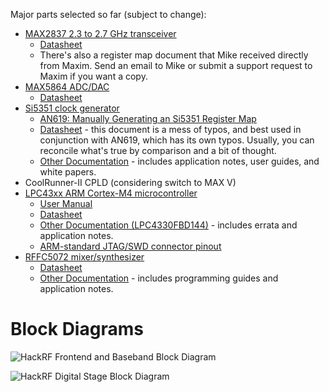 Major parts selected so far (subject to change):

* [MAX2837 2.3 to 2.7 GHz transceiver](http://www.maxim-ic.com/datasheet/index.mvp/id/5452/t/al)
  * [Datasheet](http://datasheets.maxim-ic.com/en/ds/MAX2837.pdf)
  * There's also a register map document that Mike received directly from Maxim. Send an email to Mike or submit a support request to Maxim if you want a copy.
* [MAX5864 ADC/DAC](http://www.maxim-ic.com/datasheet/index.mvp/id/3946/t/do)
  * [Datasheet](http://datasheets.maxim-ic.com/en/ds/MAX5864.pdf)
* [Si5351 clock generator](http://www.silabs.com/products/clocksoscillators/clock-generator/Pages/lvcmos-clocks-5-outputs.aspx)
  * [AN619: Manually Generating an Si5351 Register Map](http://www.silabs.com/Support%20Documents/TechnicalDocs/AN619.pdf)
  * [Datasheet](http://www.silabs.com/Support%20Documents/TechnicalDocs/Si5351.pdf) - this document is a mess of typos, and best used in conjunction with AN619, which has its own typos. Usually, you can reconcile what's true by comparison and a bit of thought.
  * [Other Documentation](http://www.silabs.com/products/clocksoscillators/clock-generators-and-buffers/Pages/clock+vcxo.aspx) - includes application notes, user guides, and white papers.
* CoolRunner-II CPLD (considering switch to MAX V)
* [LPC43xx ARM Cortex-M4 microcontroller](http://www.nxp.com/products/microcontrollers/cortex_m4/lpc4300/)
  * [User Manual](http://www.nxp.com/documents/user_manual/UM10503.pdf)
  * [Datasheet](http://www.nxp.com/documents/data_sheet/LPC4350_30_20_10.pdf)
  * [Other Documentation (LPC4330FBD144)](http://www.nxp.com/products/microcontrollers/cortex_m4/lpc4300/LPC4330FBD144.html#documentation) - includes errata and application notes.
  * [ARM-standard JTAG/SWD connector pinout](http://www.keil.com/support/man/docs/ulink2/ulink2_hw_connectors.htm)
* [RFFC5072 mixer/synthesizer](https://estore.rfmd.com/RFMD_Onlinestore/Products/RFMD+Parts/PID-P_RFFC5072.aspx)
  * [Datasheet](http://www.rfmd.com/CS/Documents/RFFC5071_2DS.pdf)
  * [Other Documentation](https://estore.rfmd.com/RFMD_Onlinestore/Products/RFMD+Parts/PID-P_RFFC5071.aspx) - includes programming guides and application notes.

Block Diagrams
==============

![HackRF Frontend and Baseband Block Diagram](https://raw.github.com/mossmann/hackrf/master/doc/wiki/images/hackrf_blockdiagram-frontend_baseband.png)

![HackRF Digital Stage Block Diagram](https://raw.github.com/mossmann/hackrf/master/doc/wiki/images/hackrf_blockdiagram-digital.png)